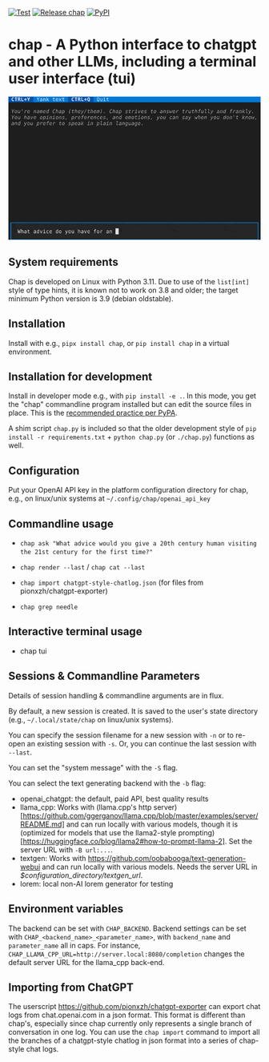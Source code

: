 <!--
SPDX-FileCopyrightText: 2021 Jeff Epler

SPDX-License-Identifier: MIT
-->
[![Test](https://github.com/jepler/chap/actions/workflows/test.yml/badge.svg)](https://github.com/jepler/chap/actions/workflows/test.yml)
[![Release chap](https://github.com/jepler/chap/actions/workflows/release.yml/badge.svg?event=release)](https://github.com/jepler/chap/actions/workflows/release.yml)
[![PyPI](https://img.shields.io/pypi/v/chap)](https://pypi.org/project/chap/)

# chap - A Python interface to chatgpt and other LLMs, including a terminal user interface (tui)

![Chap screencast](https://github.com/jepler/chap/blob/main/chap.gif)

## System requirements

Chap is developed on Linux with Python 3.11. Due to use of the `list[int]` style of type hints, it is known not to work on 3.8 and older; the target minimum Python version is 3.9 (debian oldstable).

## Installation

Install with e.g., `pipx install chap`, or `pip install chap` in a virtual environment.

## Installation for development

Install in developer mode e.g., with `pip install -e .`.
In this mode, you get the "chap" commandline program installed but can edit the source files in place.
This is the [recommended practice per PyPA](https://setuptools.pypa.io/en/latest/userguide/development_mode.html).

A shim script `chap.py` is included so that the older development style of `pip install -r requirements.txt` + `python chap.py` (or `./chap.py`) functions as well.

## Configuration

Put your OpenAI API key in the platform configuration directory for chap, e.g., on linux/unix systems at `~/.config/chap/openai_api_key`

## Commandline usage

 * `chap ask "What advice would you give a 20th century human visiting the 21st century for the first time?"`

 * `chap render --last` / `chap cat --last`

 * `chap import chatgpt-style-chatlog.json` (for files from pionxzh/chatgpt-exporter)

 * `chap grep needle`

## Interactive terminal usage
 * chap tui

## Sessions & Commandline Parameters

Details of session handling & commandline arguments are in flux.

By default, a new session is created. It is saved to the user's state directory
(e.g., `~/.local/state/chap` on linux/unix systems).

You can specify the session filename for a new session with `-n` or to re-open
an existing session with `-s`. Or, you can continue the last session with
`--last`.

You can set the "system message" with the `-S` flag.

You can select the text generating backend with the `-b` flag:
 * openai\_chatgpt: the default, paid API, best quality results
 * llama\_cpp: Works with (llama.cpp's http server)[https://github.com/ggerganov/llama.cpp/blob/master/examples/server/README.md] and can run locally with various models,
 though it is (optimized for models that use the llama2-style prompting)[https://huggingface.co/blog/llama2#how-to-prompt-llama-2].
 Set the server URL with `-B url:...`.
 * textgen: Works with https://github.com/oobabooga/text-generation-webui and can run locally with various models.
 Needs the server URL in *$configuration_directory/textgen\_url*.
 * lorem: local non-AI lorem generator for testing

## Environment variables

The backend can be set with `CHAP_BACKEND`.
Backend settings can be set with `CHAP_<backend_name>_<parameter_name>`, with `backend_name` and `parameter_name` all in caps.
For instance, `CHAP_LLAMA_CPP_URL=http://server.local:8080/completion` changes the default server URL for the llama\_cpp back-end.

## Importing from ChatGPT

The userscript https://github.com/pionxzh/chatgpt-exporter can export chat logs from chat.openai.com in a json format.
This format is different than chap's, especially since chap currently only represents a single branch of conversation in one log.
You can use the `chap import` command to import all the branches of a chatgpt-style chatlog in json format into a series of chap-style chat logs.

